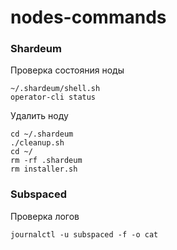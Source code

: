 # nodes-commands

### Shardeum

Проверка состояния ноды

    ~/.shardeum/shell.sh
    operator-cli status
    
Удалить ноду

    cd ~/.shardeum
    ./cleanup.sh
    cd ~/
    rm -rf .shardeum
    rm installer.sh
    
### Subspaced

Проверка логов

    journalctl -u subspaced -f -o cat
